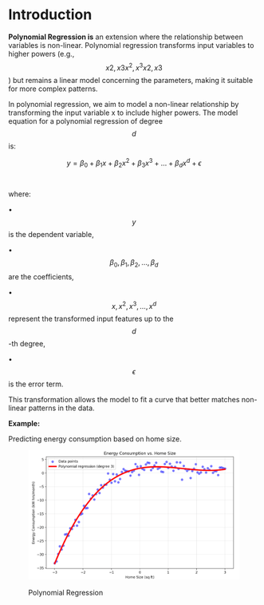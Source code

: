 # Introduction

**Polynomial Regression is** an extension where the relationship between variables is non-linear. Polynomial regression transforms input variables to higher powers (e.g., $$x2,x3x^2, x^3x2,x3$$) but remains a linear model concerning the parameters, making it suitable for more complex patterns.

In polynomial regression, we aim to model a non-linear relationship by transforming the input variable x to include higher powers. The model equation for a polynomial regression of degree $$d$$ is:

$$y = \beta_0 + \beta_1 x + \beta_2 x^2 + \beta_3 x^3 + \dots + \beta_d x^d + \epsilon$$\
\
where:

• $$y$$ is the dependent variable,

• $$\beta_0, \beta_1, \beta_2, \dots, \beta_d$$ are the coefficients,

• $$x, x^2, x^3, \dots, x^d$$ represent the transformed input features up to the $$d$$-th degree,

• $$\epsilon$$ is the error term.

This transformation allows the model to fit a curve that better matches non-linear patterns in the data.

**Example:**

Predicting energy consumption based on home size.

<div align="left"><figure><img src="../../../../../../.gitbook/assets/ml-type-polynomial-regression-min.png" alt="" width="563"><figcaption><p>Polynomial Regression</p></figcaption></figure></div>
